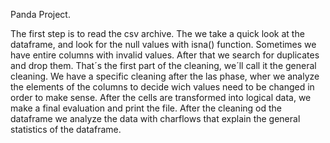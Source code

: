 Panda Project.

The first step is to read the csv archive.
The we take a quick look at the dataframe, and look for the null values with isna() function.
Sometimes we have entire columns with invalid values.
After that we search for duplicates and drop them.
That´s the first part of the cleaning, we´ll call it the general cleaning.
We have a specific cleaning after the las phase, wher we analyze the elements of the columns to decide wich values need to be changed in order to make sense.
After the cells are transformed into logical data, we make a final evaluation and print the file.
After the cleaning od the dataframe we analyze the data with charflows that explain the general statistics of the dataframe.